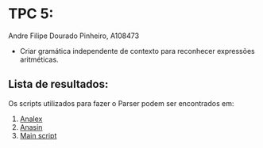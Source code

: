 # TPC 5:
Andre Filipe Dourado Pinheiro, A108473

 - Criar gramática independente de contexto para reconhecer expressões aritméticas.

## Lista de resultados:

Os scripts utilizados para fazer o Parser podem ser encontrados em:
1. [Analex](./analex.py)
2. [Anasin](./anasin.py)
3. [Main script](./aritmetica.py)